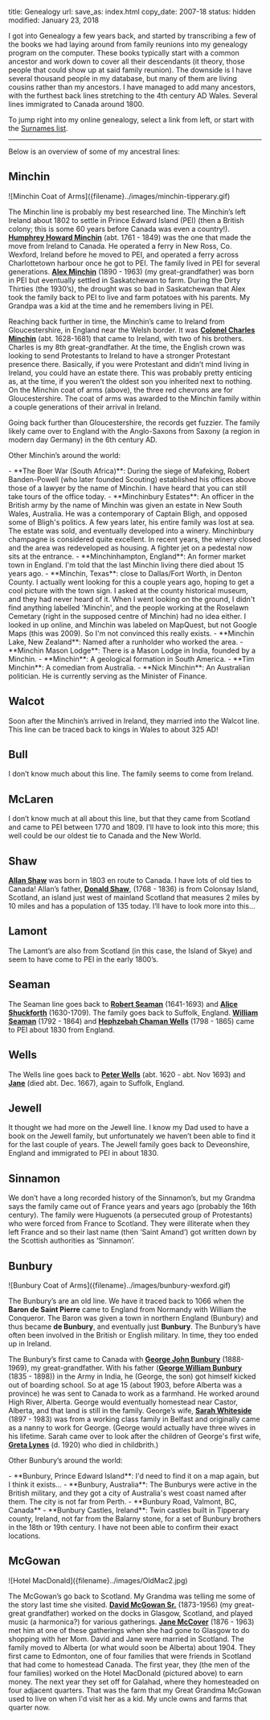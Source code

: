 title: Genealogy
url:
save_as: index.html
copy_date: 2007-18
status: hidden
modified: January 23, 2018

I got into Genealogy a few years back, and started by transcribing a few
of the books we had laying around from family reunions into my genealogy
program on the computer. These books typically start with a common
ancestor and work down to cover all their descendants (it theory, those
people that could show up at said family reunion). The downside is I
have several thousand people in my database, but many of them are living
cousins rather than my ancestors. I have managed to add many ancestors,
with the furthest back lines stretching to the 4th century AD Wales.
Several lines immigrated to Canada around 1800.

To jump right into my online genealogy, select a link from left, or start with the [Surnames list]({filename}names/index.html).

<!--
-   [Surnames]({filename}names/index.html)
-   [Updates]({filename}updates.html)
-   [Sources]({filename}sources/index.html)
-   [Distribution Map]({filename}map/index.html)
-   [Timelines]({filename}timelines/index.html)
-   [Immigrants]({filename}immigrants.html)
-   [Nobility]({filename}titles.html)
-   [Locations]({filename}places/index.html)
-   [Bonkers Report]({filename}bonkers-report.html)
-   [Photos]({filename}photos/index.html)
-   [External Links]({filename}links.html)
-   [Statistics]({filename}stats/index.html)
-->

<!-- The tree was last updated on \$tree-updated\$. -->

* * * * *

Below is an overview of some of my ancestral lines:

Minchin
-------

<div class="text-center img-responsive" markdown=1>
![Minchin Coat of Arms]({filename}../images/minchin-tipperary.gif)
</div>

The Minchin line is probably my best researched line. The Minchin’s left
Ireland about 1802 to settle in Prince Edward Island (PEI) (then a
British colony; this is some 60 years before Canada was even a
country!). **[Humphrey Howard Minchin]({filename}profiles/I106.html)** (abt. 1761 -
1849) was the one that made the move from Ireland to Canada. He operated
a ferry in New Ross, Co. Wexford, Ireland before he moved to PEI, and
operated a ferry across Charlottetown harbour once he got to PEI. The
family lived in PEI for several generations. **[Alex
Minchin]({filename}profiles/I17.html)** (1890 - 1963) (my great-grandfather) was
born in PEI but eventually settled in Saskatchewan to farm. During the
Dirty Thirties (the 1930’s), the drought was so bad in Saskatchewan that
Alex took the family back to PEI to live and farm potatoes with his
parents. My Grandpa was a kid at the time and he remembers living in
PEI.

Reaching back further in time, the Minchin’s came to Ireland from
Gloucestershire, in England near the Welsh border. It was **[Colonel
Charles Minchin]({filename}profiles/I580.html)** (abt. 1628-1681) that came to
Ireland, with two of his brothers. Charles is my 8th great-grandfather.
At the time, the English crown was looking to send Protestants to
Ireland to have a stronger Protestant presence there. Basically, if you
were Protestant and didn’t mind living in Ireland, you could have an
estate there. This was probably pretty enticing as, at the time, if you
weren’t the oldest son you inherited next to nothing. On the Minchin
coat of arms (above), the three red chevrons are for Gloucestershire.
The coat of arms was awarded to the Minchin family within a couple
generations of their arrival in Ireland.

Going back further than Gloucestershire, the records get fuzzier. The
family likely came over to England with the Anglo-Saxons from Saxony (a
region in modern day Germany) in the 6th century AD.

Other Minchin’s around the world:

<div class="real-list" markdown=1>
-   **The Boer War (South Africa)**: During the siege of Mafeking,
    Robert Banden-Powell (who later founded Scouting) established his
    offices above those of a lawyer by the name of Minchin. I have heard
    that you can still take tours of the office today.
-   **Minchinbury Estates**: An officer in the British army by the name
    of Minchin was given an estate in New South Wales, Australia. He was
    a contemporary of Captain Bligh, and opposed some of Bligh's
    politics. A few years later, his entire family was lost at sea. The
    estate was sold, and eventually developed into a winery. Minchinbury
    champagne is considered quite excellent. In recent years, the winery
    closed and the area was redeveloped as housing. A fighter jet on a
    pedestal now sits at the entrance.
-   **Minchinhampton, England**: An former market town in England. I'm
    told that the last Minchin living there died about 15 years ago.
-   **Minchin, Texas**: close to Dallas/Fort Worth, in Denton County. I
    actually went looking for this a couple years ago, hoping to get a
    cool picture with the town sign. I asked at the county historical
    museum, and they had never heard of it. When I went looking on the
    ground, I didn't find anything labelled 'Minchin', and the people
    working at the Roselawn Cemetary (right in the supposed centre of
    Minchin) had no idea either. I looked in up online, and Minchin was
    labeled on MapQuest, but not Google Maps (this was 2009). So I'm not
    convinced this really exists.
-   **Minchin Lake, New Zealand**: Named after a runholder who worked
    the area.
-   **Minchin Mason Lodge**: There is a Mason Lodge in India, founded by
    a Minchin.
-   **Minchin**: A geological formation in South America.
-   **Tim Minchin**: A comedian from Australia.
-   **Nick Minchin**: An Australian politician. He is currently serving
    as the Minister of Finance.
</div>

Walcot
------

Soon after the Minchin’s arrived in Ireland, they married into the
Walcot line. This line can be traced back to kings in Wales to about 325
AD!

Bull
----

I don’t know much about this line. The family seems to come from
Ireland.

McLaren
-------

I don’t know much at all about this line, but that they came from
Scotland and came to PEI between 1770 and 1809. I’ll have to look into
this more; this well could be our oldest tie to Canada and the New
World.

Shaw
----

**[Allan Shaw]({filename}profiles/I1154.html)** was born in 1803 en route to
Canada. I have lots of old ties to Canada! Allan’s father, **[Donald
Shaw]({filename}profiles/I1156.html)**, (1768 - 1836) is from Colonsay Island,
Scotland, an island just west of mainland Scotland that measures 2 miles
by 10 miles and has a population of 135 today. I’ll have to look more
into this…

Lamont
------

The Lamont’s are also from Scotland (in this case, the Island of Skye)
and seem to have come to PEI in the early 1800’s.

Seaman
------

The Seaman line goes back to **[Robert Seaman]({filename}profiles/I125.html)**
(1641-1693) and **[Alice Shuckforth]({filename}profiles/I126.html)** (1630-1709).
The family goes back to Suffolk, England. **[William
Seaman]({filename}profile/I110.html)** (1792 - 1864) and **[Hephzebah Chaman
Wells]({filename}profile/I111.html)** (1798 - 1865) came to PEI about 1830 from
England.

Wells
-----

The Wells line goes back to **[Peter Wells]({filename}profiles/I9688.html)** (abt.
1620 - abt. Nov 1693) and
**[Jane]({filename}profiles/I9689.html)** (died abt.
Dec. 1667), again to Suffolk, England.

Jewell
------

It thought we had more on the Jewell line. I know my Dad used to have a
book on the Jewell family, but unfortunately we haven’t been able to
find it for the last couple of years. The Jewell family goes back to
Deveonshire, England and immigrated to PEI in about 1830.

Sinnamon
--------

We don’t have a long recorded history of the Sinnamon’s, but my Grandma
says the family came out of France years and years ago (probably the
16th century). The family were Huguenots (a persecuted group of
Protestants) who were forced from France to Scotland. They were
illiterate when they left France and so their last name (then ‘Saint
Amand’) got written down by the Scottish authorities as ‘Sinnamon’.

Bunbury
-------

<div class="text-center img-responsive" markdown=1>
![Bunbury Coat of Arms]({filename}../images/bunbury-wexford.gif)
</div>

The Bunbury’s are an old line. We have it traced back to 1066 when the
**Baron de Saint Pierre** came to England from Normandy with William the
Conqueror. The Baron was given a town in northern England (Bunbury) and
thus became **de Bunbury**, and eventually just **Bunbury**. The
Bunbury’s have often been involved in the British or English military.
In time, they too ended up in Ireland.

The Bunbury’s first came to Canada with **[George John
Bunbury]({filename}profile/I154.html)** (1888-1969), my great-grandfather. With
his father (**[George William Bunbury]({filename}profiles/I157.html)** (1835 -
1898)) in the Army in India, he (George, the son) got himself kicked out
of boarding school. So at age 15 (about 1903, before Alberta was a
province) he was sent to Canada to work as a farmhand. He worked around
High River, Alberta. George would eventually homestead near Castor,
Alberta, and that land is still in the family. George’s wife, **[Sarah
Whiteside]({filename}profiles/I155.html)** (1897 - 1983) was from a working class
family in Belfast and originally came as a nanny to work for George.
(George would actually have three wives in his lifetime. Sarah came over
to look after the children of George's first wife, **[Greta
Lynes]({filename}profiles/I166.html)** (d. 1920) who died in childbrith.)

Other Bunbury’s around the world:

<div class="real-list" markdown=1>
-   **Bunbury, Prince Edward Island**: I'd need to find it on a map
    again, but I think it exists...
-   **Bunbury, Australia**: The Bunburys were active in the British
    military, and they got a city of Australia's west coast named after
    them. The city is not far from Perth.
-   **Bunbury Road, Valmont, BC, Canada**
-   **Bunbury Castles, Ireland**: Twin castles built in Tipperary
    county, Ireland, not far from the Balarny stone, for a set of
    Bunbury brothers in the 18th or 19th century. I have not been able
    to confirm their exact locations.
</div>

McGowan
-------

<div class="text-center img-responsive" markdown=1>
![Hotel MacDonald]({filename}../images/OldMac2.jpg)
</div>

The McGowan’s go back to Scotland. My Grandma was telling me some of the
story last time she visited. **[David McGowan Sr.]({filename}profiles/I357.html)**
(1873-1956) (my great-great grandfather) worked on the docks in Glasgow,
Scotland, and played music (a harmonica?) for various gatherings.
**[Jane McCover]({filename}profiles/I358.html)** (1876 - 1963) met him at one of
these gatherings when she had gone to Glasgow to do shopping with her
Mom. David and Jane were married in Scotland. The family moved to
Alberta (or what would soon be Alberta) about 1904. They first came to
Edmonton, one of four families that were friends in Scotland that had
come to homestead Canada. The first year, they (the men of the four
families) worked on the Hotel MacDonald (pictured above) to earn money.
The next year they set off for Galahad, where they homesteaded on four
adjacent quarters. That was the farm that my Great Grandma McGowan used
to live on when I'd visit her as a kid. My uncle owns and farms that
quarter now.
